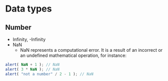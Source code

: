 # Data types

## Number
* Infinity, -Infinity
* NaN
  * NaN represents a computational error. It is a result of an incorrect or an undefined mathematical operation, for instance:
 ```javascript
 alert( NaN + 1 ); // NaN
alert( 3 * NaN ); // NaN
alert( "not a number" / 2 - 1 ); // NaN
 ```
